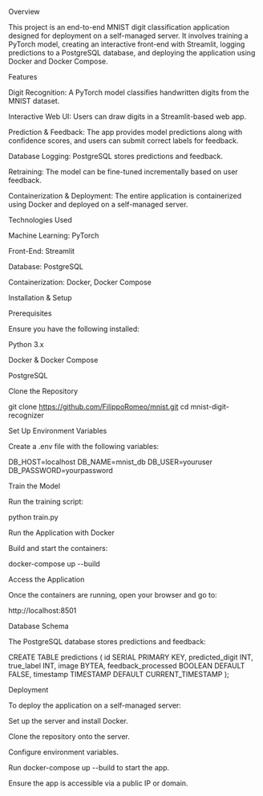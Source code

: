 Overview

This project is an end-to-end MNIST digit classification application designed for deployment on a self-managed server. It involves training a PyTorch model, creating an interactive front-end with Streamlit, logging predictions to a PostgreSQL database, and deploying the application using Docker and Docker Compose.

Features

Digit Recognition: A PyTorch model classifies handwritten digits from the MNIST dataset.

Interactive Web UI: Users can draw digits in a Streamlit-based web app.

Prediction & Feedback: The app provides model predictions along with confidence scores, and users can submit correct labels for feedback.

Database Logging: PostgreSQL stores predictions and feedback.

Retraining: The model can be fine-tuned incrementally based on user feedback.

Containerization & Deployment: The entire application is containerized using Docker and deployed on a self-managed server.

Technologies Used

Machine Learning: PyTorch

Front-End: Streamlit

Database: PostgreSQL

Containerization: Docker, Docker Compose

Installation & Setup

Prerequisites

Ensure you have the following installed:

Python 3.x

Docker & Docker Compose

PostgreSQL

Clone the Repository

git clone https://github.com/FilippoRomeo/mnist.git
cd mnist-digit-recognizer

Set Up Environment Variables

Create a .env file with the following variables:

DB_HOST=localhost
DB_NAME=mnist_db
DB_USER=youruser
DB_PASSWORD=yourpassword

Train the Model

Run the training script:

python train.py

Run the Application with Docker

Build and start the containers:

docker-compose up --build

Access the Application

Once the containers are running, open your browser and go to:

http://localhost:8501

Database Schema

The PostgreSQL database stores predictions and feedback:

CREATE TABLE predictions (
    id SERIAL PRIMARY KEY,
    predicted_digit INT,
    true_label INT,
    image BYTEA,
    feedback_processed BOOLEAN DEFAULT FALSE,
    timestamp TIMESTAMP DEFAULT CURRENT_TIMESTAMP
);

Deployment

To deploy the application on a self-managed server:

Set up the server and install Docker.

Clone the repository onto the server.

Configure environment variables.

Run docker-compose up --build to start the app.

Ensure the app is accessible via a public IP or domain.